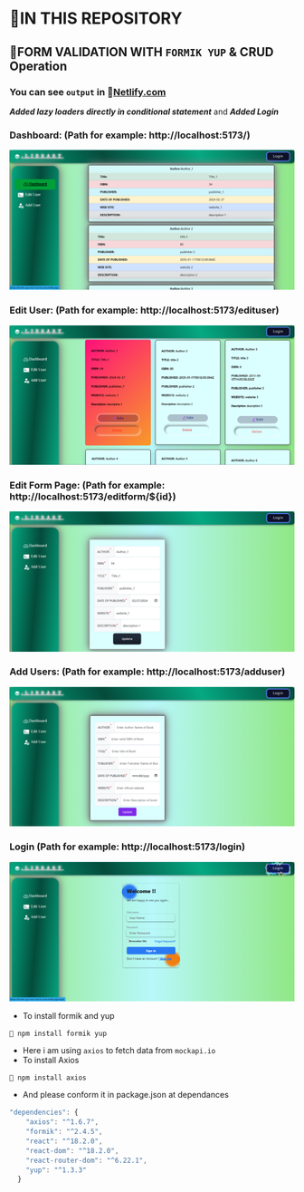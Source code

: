 # 🎯IN THIS REPOSITORY
## 📝FORM VALIDATION WITH `FORMIK YUP` & CRUD Operation
### You can see `output` in 📍[Netlify.com](https://formik-yup-and-crud-by-arun.netlify.app/)

***Added lazy loaders directly in conditional statement*** and ***Added Login*** 
### Dashboard: (Path for example: http://localhost:5173/)
![Get Started](./public/images/Dashboard.png)
### Edit User: (Path for example: http://localhost:5173/edituser)
![Get started](./public/images/Edituserpage.png)
### Edit Form Page: (Path for example: http://localhost:5173/editform/${id})
![Get Started](./public/images/FormEditPage.png)
### Add Users: (Path for example: http://localhost:5173/adduser)
![Get staertd](./public/images/AddUserPage.png)
### Login (Path for example: http://localhost:5173/login)
![get started](./public/images/2024-03-03%20(5).png)
+ To install formik and yup 
```
📎 npm install formik yup 
```
+ Here i am using `axios` to fetch data from `mockapi.io`
+ To install Axios 
```
📎 npm install axios   
```
+ And please conform it in package.json at dependances
```javascript
"dependencies": {
    "axios": "^1.6.7",
    "formik": "^2.4.5",
    "react": "^18.2.0",
    "react-dom": "^18.2.0",
    "react-router-dom": "^6.22.1",
    "yup": "^1.3.3"
  }
```

